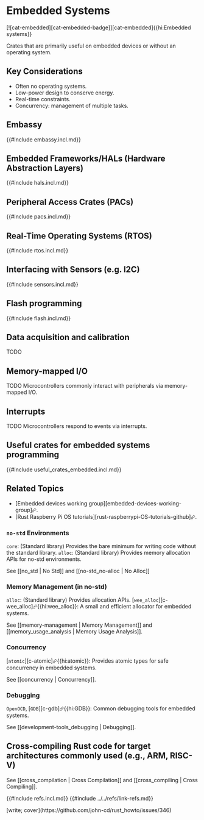 # Embedded Systems

[![cat-embedded][cat-embedded-badge]][cat-embedded]{{hi:Embedded systems}}

Crates that are primarily useful on embedded devices or without an operating system.

## Key Considerations

- Often no operating systems.
- Low-power design to conserve energy.
- Real-time constraints.
- Concurrency: management of multiple tasks.

## Embassy

{{#include embassy.incl.md}}

## Embedded Frameworks/HALs (Hardware Abstraction Layers)

{{#include hals.incl.md}}

## Peripheral Access Crates (PACs)

{{#include pacs.incl.md}}

## Real-Time Operating Systems (RTOS)

{{#include rtos.incl.md}}

## Interfacing with Sensors (e.g. I2C)

{{#include sensors.incl.md}}

## Flash programming

{{#include flash.incl.md}}

## Data acquisition and calibration

TODO

## Memory-mapped I/O

TODO
Microcontrollers commonly interact with peripherals via memory-mapped I/O.

## Interrupts

TODO
Microcontrollers respond to events via interrupts.

## Useful crates for embedded systems programming

{{#include useful_crates_embedded.incl.md}}

## Related Topics

- [Embedded devices working group][embedded-devices-working-group]⮳.
- [Rust Raspberry Pi OS tutorials][rust-raspberrypi-OS-tutorials-github]⮳.

### `no-std` Environments

`core`: (Standard library) Provides the bare minimum for writing code without the standard library.
`alloc`: (Standard library) Provides memory allocation APIs for no-std environments.

See [[no_std | No Std]] and [[no-std_no-alloc | No Alloc]]

### Memory Management (in no-std)

`alloc`: (Standard library) Provides allocation APIs.
[`wee_alloc`][c-wee_alloc]⮳{{hi:wee_alloc}}: A small and efficient allocator for embedded systems.

See [[memory-management | Memory Management]] and [[memory_usage_analysis | Memory Usage Analysis]].

### Concurrency

[`atomic`][c-atomic]⮳{{hi:atomic}}: Provides atomic types for safe concurrency in embedded systems.

See [[concurrency | Concurrency]].

### Debugging

`OpenOCD`, [`GDB`][c-gdb]⮳{{hi:GDB}}: Common debugging tools for embedded systems.

See [[development-tools_debugging | Debugging]].

## Cross-compiling Rust code for target architectures commonly used (e.g., ARM, RISC-V)

See [[cross_compilation | Cross Compilation]] and [[cross_compiling | Cross Compiling]].

{{#include refs.incl.md}}
{{#include ../../refs/link-refs.md}}

<div class="hidden">
[write; cover](https://github.com/john-cd/rust_howto/issues/346)
</div>
